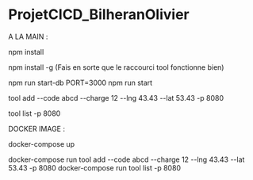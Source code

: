 # ProjetCICD_BilheranOlivier

A LA MAIN :

npm install

npm install -g
(Fais en sorte que le raccourci tool fonctionne bien)

npm run start-db
PORT=3000 npm run start

tool add --code abcd --charge 12 --lng 43.43 --lat 53.43 -p 8080

tool list -p 8080

DOCKER IMAGE :

docker-compose up

docker-compose run tool add --code abcd --charge 12 --lng 43.43 --lat 53.43 -p 8080
docker-compose run tool list -p 8080